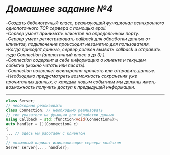 # ***Домашнее задание №4***


-*Создать библиотечный класс, реализующий функционал асинхронного однопоточного TCP сервера с помощью epoll.*   
-*Сервер умеет принимать клиентов на определенном порту.*    
-*Сервер умеет регистрировать callback для обработки данных от клиентов, подключение происходит незаметно для пользователя.*    
-*Когда приходят данные, сервер должен вызвать callback и отправить туда Connection (аналогичный класс в дз 3).).*    
-*Connection содержит в себе информацию о клиенте и текущем событии (можно читать или писать).*  
-*Connection позволяет асинхронно прочесть или отправить данные.*  
-*Необходимо предусмотреть возможность сохранения уже прочитанных данных,
с каждым новым событием мы должны иметь возможность получить доступ к предыдущей информации.*  
***
```C++
class Server;
// необходимо реализовать
class Connection; // необходимо реализовать
// тип указателя на функцию для обработки данных
using Callback = std::function<void(Connection&)>;
auto handler = [](Connection& c)
{
... // здесь мы работаем с клиентом
}
// возможный вариант инициализации сервера колбэком
Server server{..., handler};
```
